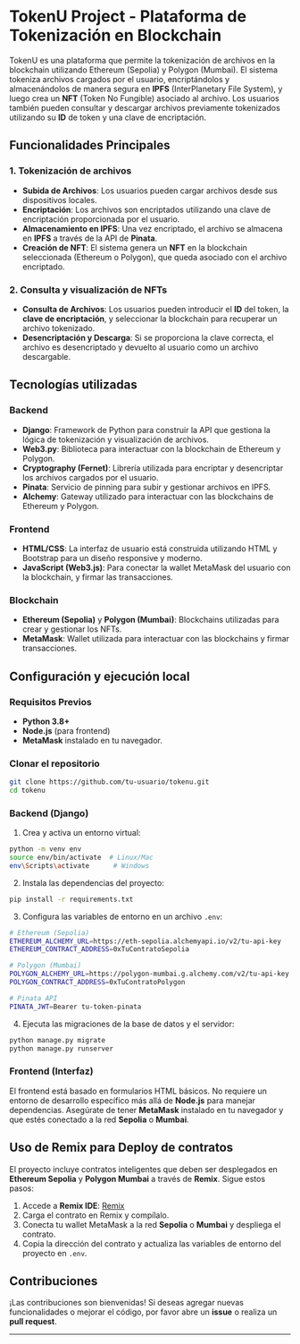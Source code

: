 # TokenU Project - Plataforma de Tokenización en Blockchain

TokenU es una plataforma que permite la tokenización de archivos en la blockchain utilizando Ethereum (Sepolia) y Polygon (Mumbai). El sistema tokeniza archivos cargados por el usuario, encriptándolos y almacenándolos de manera segura en **IPFS** (InterPlanetary File System), y luego crea un **NFT** (Token No Fungible) asociado al archivo. Los usuarios también pueden consultar y descargar archivos previamente tokenizados utilizando su **ID** de token y una clave de encriptación.

## Funcionalidades Principales

### 1. **Tokenización de archivos**
- **Subida de Archivos**: Los usuarios pueden cargar archivos desde sus dispositivos locales.
- **Encriptación**: Los archivos son encriptados utilizando una clave de encriptación proporcionada por el usuario.
- **Almacenamiento en IPFS**: Una vez encriptado, el archivo se almacena en **IPFS** a través de la API de **Pinata**.
- **Creación de NFT**: El sistema genera un **NFT** en la blockchain seleccionada (Ethereum o Polygon), que queda asociado con el archivo encriptado.

### 2. **Consulta y visualización de NFTs**
- **Consulta de Archivos**: Los usuarios pueden introducir el **ID** del token, la **clave de encriptación**, y seleccionar la blockchain para recuperar un archivo tokenizado.
- **Desencriptación y Descarga**: Si se proporciona la clave correcta, el archivo es desencriptado y devuelto al usuario como un archivo descargable.

## Tecnologías utilizadas

### Backend
- **Django**: Framework de Python para construir la API que gestiona la lógica de tokenización y visualización de archivos.
- **Web3.py**: Biblioteca para interactuar con la blockchain de Ethereum y Polygon.
- **Cryptography (Fernet)**: Librería utilizada para encriptar y desencriptar los archivos cargados por el usuario.
- **Pinata**: Servicio de pinning para subir y gestionar archivos en IPFS.
- **Alchemy**: Gateway utilizado para interactuar con las blockchains de Ethereum y Polygon.

### Frontend
- **HTML/CSS**: La interfaz de usuario está construida utilizando HTML y Bootstrap para un diseño responsive y moderno.
- **JavaScript (Web3.js)**: Para conectar la wallet MetaMask del usuario con la blockchain, y firmar las transacciones.

### Blockchain
- **Ethereum (Sepolia)** y **Polygon (Mumbai)**: Blockchains utilizadas para crear y gestionar los NFTs.
- **MetaMask**: Wallet utilizada para interactuar con las blockchains y firmar transacciones.

## Configuración y ejecución local

### Requisitos Previos
- **Python 3.8+**
- **Node.js** (para frontend)
- **MetaMask** instalado en tu navegador.

### Clonar el repositorio
```bash
git clone https://github.com/tu-usuario/tokenu.git
cd tokenu
```

### Backend (Django)
1. Crea y activa un entorno virtual:
```bash
python -m venv env
source env/bin/activate  # Linux/Mac
env\Scripts\activate      # Windows
```

2. Instala las dependencias del proyecto:
```bash
pip install -r requirements.txt
```

3. Configura las variables de entorno en un archivo `.env`:
```bash
# Ethereum (Sepolia)
ETHEREUM_ALCHEMY_URL=https://eth-sepolia.alchemyapi.io/v2/tu-api-key
ETHEREUM_CONTRACT_ADDRESS=0xTuContratoSepolia

# Polygon (Mumbai)
POLYGON_ALCHEMY_URL=https://polygon-mumbai.g.alchemy.com/v2/tu-api-key
POLYGON_CONTRACT_ADDRESS=0xTuContratoPolygon

# Pinata API
PINATA_JWT=Bearer tu-token-pinata
```

4. Ejecuta las migraciones de la base de datos y el servidor:
```bash
python manage.py migrate
python manage.py runserver
```

### Frontend (Interfaz)
El frontend está basado en formularios HTML básicos. No requiere un entorno de desarrollo específico más allá de **Node.js** para manejar dependencias. Asegúrate de tener **MetaMask** instalado en tu navegador y que estés conectado a la red **Sepolia** o **Mumbai**.

## Uso de Remix para Deploy de contratos

El proyecto incluye contratos inteligentes que deben ser desplegados en **Ethereum Sepolia** y **Polygon Mumbai** a través de **Remix**. Sigue estos pasos:

1. Accede a **Remix IDE**: [Remix](https://remix.ethereum.org/)
2. Carga el contrato en Remix y compílalo.
3. Conecta tu wallet MetaMask a la red **Sepolia** o **Mumbai** y despliega el contrato.
4. Copia la dirección del contrato y actualiza las variables de entorno del proyecto en `.env`.

## Contribuciones

¡Las contribuciones son bienvenidas! Si deseas agregar nuevas funcionalidades o mejorar el código, por favor abre un **issue** o realiza un **pull request**.

---
